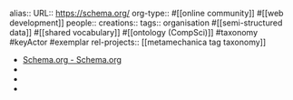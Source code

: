 alias::
URL:: https://schema.org/
org-type:: #[[online community]] #[[web development]]
people::
creations::
tags:: organisation #[[semi-structured data]] #[[shared vocabulary]] #[[ontology (CompSci)]] #taxonomy #keyActor #exemplar
rel-projects:: [[metamechanica tag taxonomy]]


- [Schema.org - Schema.org](https://schema.org/)
-
-
-
